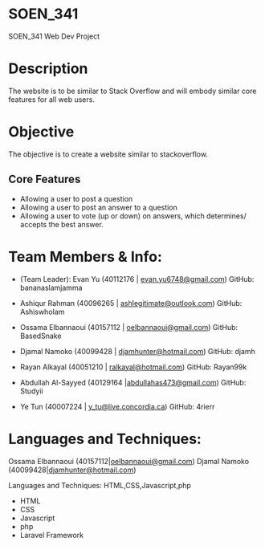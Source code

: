 # SOEN_341
SOEN_341 Web Dev Project


# Description
The website is to be similar to Stack Overflow and will embody similar core features for all web users.

# Objective
The objective is to create a website similar to stackoverflow.

## Core Features
* Allowing a user to post a question
* Allowing a user to post an answer to a question
* Allowing a user to vote (up or down) on answers, which determines/ accepts the best answer.


# Team Members & Info:
* (Team Leader): Evan Yu             (40112176 | evan.yu6748@gmail.com) GitHub: bananaslamjamma

* Ashiqur Rahman      (40096265 | ashlegitimate@outlook.com) GitHub: AshiswhoIam
* Ossama Elbannaoui   (40157112 | oelbannaoui@gmail.com) GitHub: BasedSnake
* Djamal Namoko       (40099428 | djamhunter@hotmail.com) GitHub: djamh
* Rayan Alkayal       (40051210 | ralkayal@hotmail.com) GitHub: Rayan99k
* Abdullah Al-Sayyed  (40129164 |abdullahas473@gmail.com) GitHub: Studyii
* Ye Tun              (40007224 | y_tu@live.concordia.ca) GitHub: 4rierr

# Languages and Techniques:


Ossama Elbannaoui (40157112|oelbannaoui@gmail.com)
Djamal Namoko (40099428|djamhunter@hotmail.com)

Languages and Techniques:
HTML,CSS,Javascript,php

* HTML
* CSS
* Javascript
* php
* Laravel Framework

